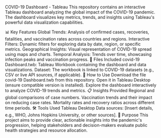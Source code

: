 COVID-19 Dashboard - Tableau
This repository contains an interactive Tableau dashboard analyzing the global impact of the COVID-19 pandemic. The dashboard visualizes key metrics, trends, and insights using Tableau's powerful data visualization capabilities.

📊 Key Features
Global Trends: Analysis of confirmed cases, recoveries, fatalities, and vaccination rates across countries and regions.
Interactive Filters: Dynamic filters for exploring data by date, region, or specific metrics.
Geographical Insights: Visual representation of COVID-19 spread using maps and charts.
Temporal Analysis: Trends over time, showcasing infection peaks and vaccination progress.
📂 Files Included
covid-19 Dashboard.twb: Tableau Workbook containing the dashboard and data visualizations.
Dataset: The workbook is linked to COVID-19 datasets (e.g., CSV or live API sources, if applicable).
🚀 How to Use
Download the file covid-19 Dashboard.twb from this repository.
Open it in Tableau Desktop (ensure compatible version is installed).
Explore the dashboard interactively to analyze COVID-19 trends and metrics.
📋 Insights Provided
Regional and global comparisons of case numbers.
Vaccination trends and their impact on reducing case rates.
Mortality rates and recovery ratios across different time periods.
🛠️ Tools Used
Tableau Desktop
Data sources: [Insert details, e.g., WHO, Johns Hopkins University, or other sources].
🌟 Purpose
This project aims to provide clear, actionable insights into the pandemic's progression, helping stakeholders and decision-makers evaluate public health strategies and resource allocation.

